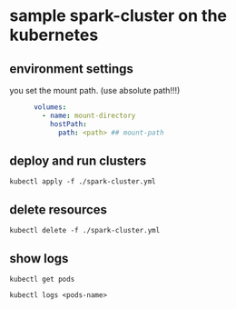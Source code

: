 # sample spark-cluster on the kubernetes

## environment settings

you set the mount path. (use absolute path!!!)

```spark-cluster.yaml
      volumes:
        - name: mount-directory
          hostPath:
            path: <path> ## mount-path
```

## deploy and run clusters

```shell
kubectl apply -f ./spark-cluster.yml
```

## delete resources

```shell
kubectl delete -f ./spark-cluster.yml
```

## show logs

```shell
kubectl get pods
```

```shell
kubectl logs <pods-name>
```
